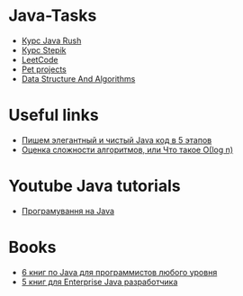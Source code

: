 # Java-Tasks
<ul>
  <li><a href="https://javarush.ru/users/1400908">Курс Java Rush</a></li>
  <li><a href="https://stepik.org/users/293106747">Курс Stepik</a></li>
  <li><a href="https://leetcode.com/elizavetakotova1999/">LeetCode</a></li>
  <li><a href="https://">Pet projects</a></li>
   <li><a href="https://">Data Structure And Algorithms</a></li> 
  
  </ul>
<h1>Useful links</h1>
<ul>
<li><a href="https://proglib.io/p/java-code/">Пишем элегантный и чистый Java код в 5 этапов</a></li>
 <li><a href="https://tproger.ru/articles/computational-complexity-explained/">Оценка сложности алгоритмов, или Что такое О(log n)</a></li>
</ul>
<h1>Youtube Java tutorials</h1>
<ul>
<li><a href="https://www.youtube.com/watch?v=RfVNoetxxHA&list=PLxxPga8YS0l7Bory4_a9RHhg7NAQiCyrq">Програмування на Java</a></li>
</ul>
<h1>Books</h1>
<ul>
<li><a href="https://proglib.io/p/java-books">6 книг по Java для программистов любого уровня</a></li>
<li><a href="https://proglib.io/p/5-books-enterprise-java-developer/">5 книг для Enterprise Java разработчика</a></li>
</ul>
